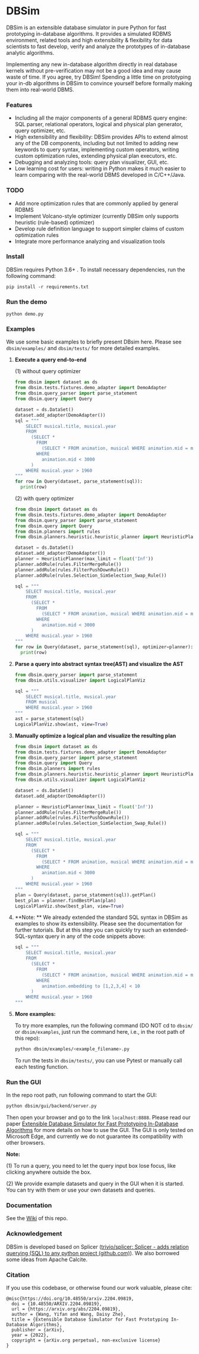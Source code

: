 # DBSim

DBSim is an extensible database simulator in pure Python for fast prototyping in-database algorithms. It provides a simulated RDBMS environment, related tools and high extensibility & flexibility for data scientists to fast develop, verify and analyze the prototypes of in-database analytic algorithms. 

Implementing any new in-database algorithm directly in real database kernels without pre-verification may not be a good idea and may cause waste of time. If you agree, try DBSim! Spending a little time on prototyping your in-db algorithms in DBSim to convince yourself before formally making them into real-world DBMS. 

### Features

* Including all the major components of a general RDBMS query engine: SQL parser, relational operators, logical and physical plan generator, query optimizer, etc. 
* High extensibility and flexibility: DBSim provides APIs to extend almost any of the DB components, including but not limited to adding new keywords to query syntax, implementing custom operators, writing custom optimization rules, extending physical plan executors, etc.
* Debugging and analyzing tools: query plan visualizer, GUI, etc.
* Low learning cost for users: writing in Python makes it much easier to learn comparing with the real-world DBMS developed in C/C++/Java. 

### TODO

* Add more optimization rules that are commonly applied by general RDBMS
* Implement Volcano-style optimizer (currently DBSim only supports heuristic (rule-based) optimizer)
* Develop rule definition language to support simpler claims of custom optimization rules
* Integrate more performance analyzing and visualization tools 

### Install 

DBSim requires Python 3.6+ . To install necessary dependencies, run the following command:

```
pip install -r requirements.txt
```

### Run the demo

```
python demo.py
```

### Examples

We use some basic examples to briefly present DBsim here. Please see `dbsim/examples/` and `dbsim/tests/` for more detailed examples.

1. **Execute a query end-to-end**

   (1) without query optimizer

   ```python
   from dbsim import dataset as ds
   from dbsim.tests.fixtures.demo_adapter import DemoAdapter
   from dbsim.query_parser import parse_statement
   from dbsim.query import Query
   
   dataset = ds.DataSet()
   dataset.add_adapter(DemoAdapter())
   sql = """
       SELECT musical.title, musical.year
       FROM 
         (SELECT * 
           FROM 
             (SELECT * FROM animation, musical WHERE animation.mid = musical.mid) 
           WHERE 
             animation.mid < 3000
         )
       WHERE musical.year > 1960
   """
   for row in Query(dataset, parse_statement(sql)):
     print(row)
   ```

   (2) with query optimizer

   ```python
   from dbsim import dataset as ds
   from dbsim.tests.fixtures.demo_adapter import DemoAdapter
   from dbsim.query_parser import parse_statement
   from dbsim.query import Query
   from dbsim.planners import rules
   from dbsim.planners.heuristic.heuristic_planner import HeuristicPlanner
   
   dataset = ds.DataSet()
   dataset.add_adapter(DemoAdapter())
   planner = HeuristicPlanner(max_limit = float('Inf'))
   planner.addRule(rules.FilterMergeRule())
   planner.addRule(rules.FilterPushDownRule())
   planner.addRule(rules.Selection_SimSelection_Swap_Rule())
   
   sql = """
       SELECT musical.title, musical.year
       FROM 
         (SELECT * 
           FROM 
             (SELECT * FROM animation, musical WHERE animation.mid = musical.mid) 
           WHERE 
             animation.mid < 3000
         )
       WHERE musical.year > 1960
   """
   for row in Query(dataset, parse_statement(sql), optimizer=planner):
     print(row)
   ```

   

2. **Parse a query into abstract syntax tree(AST) and visualize the AST**

   ```python
   from dbsim.query_parser import parse_statement
   from dbsim.utils.visualizer import LogicalPlanViz 
   
   sql = """
       SELECT musical.title, musical.year
       FROM musical
       WHERE musical.year > 1960
   """
   ast = parse_statement(sql)
   LogicalPlanViz.show(ast, view=True)
   ```

   

3. **Manually optimize a logical plan and visualize the resulting plan** 

   ```python
   from dbsim import dataset as ds
   from dbsim.tests.fixtures.demo_adapter import DemoAdapter
   from dbsim.query_parser import parse_statement
   from dbsim.query import Query
   from dbsim.planners import rules
   from dbsim.planners.heuristic.heuristic_planner import HeuristicPlanner
   from dbsim.utils.visualizer import LogicalPlanViz 
   
   dataset = ds.DataSet()
   dataset.add_adapter(DemoAdapter())
   
   planner = HeuristicPlanner(max_limit = float('Inf'))
   planner.addRule(rules.FilterMergeRule())
   planner.addRule(rules.FilterPushDownRule())
   planner.addRule(rules.Selection_SimSelection_Swap_Rule())
   
   sql = """
       SELECT musical.title, musical.year
       FROM 
         (SELECT * 
           FROM 
             (SELECT * FROM animation, musical WHERE animation.mid = musical.mid) 
           WHERE 
             animation.mid < 3000
         )
       WHERE musical.year > 1960
   """
   plan = Query(dataset, parse_statement(sql)).getPlan()
   best_plan = planner.findBestPlan(plan)
   LogicalPlanViz.show(best_plan, view=True)
   ```

   

4. **Note: ** We already extended the standard SQL syntax in DBSim as examples to show its extensibility. Please see the documentation for further tutorials. But at this step you can quickly try such an extended-SQL-syntax query in any of the code snippets above:

   ```python
   sql = """
       SELECT musical.title, musical.year
       FROM 
         (SELECT * 
           FROM 
             (SELECT * FROM animation, musical WHERE animation.mid = musical.mid) 
           WHERE 
             animation.embedding to [1,2,3,4] < 10
         )
       WHERE musical.year > 1960
   """
   ```

   

5. **More examples:**

   To try more examples, run the following command (DO NOT cd to `dbsim/` or `dbsim/examples`, just run the command here, i.e., in the root path of this repo):

   ```bash
   python dbsim/examples/<example_filename>.py
   ```

   To run the tests in `dbsim/tests/`, you can use Pytest or manually call each testing function.

### Run the GUI

In the repo root path, run following command to start the GUI:

```bash
python dbsim/gui/backend/server.py
```

Then open your browser and go to the link `localhost:8888`. Please read our paper [Extensible Database Simulator for Fast Prototyping In-Database Algorithms](https://arxiv.org/abs/2204.09819) for more details on how to use the GUI. The GUI is only tested on Microsoft Edge, and currently we do not guarantee its compatibility with other browsers.

**Note:** 

(1) To run a query, you need to let the query input box lose focus, like clicking anywhere outside the box.

(2) We provide example datasets and query in the GUI when it is started. You can try with them or use your own datasets and queries.

### Documentation

See the [Wiki](https://github.com/wyfunique/DBSim/wiki) of this repo.

### Acknowledgement 

DBSim is developed based on Splicer ([trivio/splicer: Splicer - adds relation querying (SQL) to any python project (github.com)](https://github.com/trivio/splicer)). We also borrowed some ideas from Apache Calcite.

### Citation

If you use this codebase, or otherwise found our work valuable, please cite:

```
@misc{https://doi.org/10.48550/arxiv.2204.09819,
  doi = {10.48550/ARXIV.2204.09819},
  url = {https://arxiv.org/abs/2204.09819},
  author = {Wang, Yifan and Wang, Daisy Zhe},
  title = {Extensible Database Simulator for Fast Prototyping In-Database Algorithms},
  publisher = {arXiv},
  year = {2022},
  copyright = {arXiv.org perpetual, non-exclusive license}
}
```

